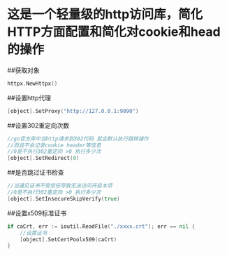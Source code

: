 这是一个轻量级的http访问库，简化 HTTP方面配置和简化对cookie和head的操作
==

##获取对象
```go
httpx.NewHttpx()
```

##设置http代理
```go
[object].SetProxy("http://127.0.0.1:9090")
```

##设置302重定向次数
```go
//go官方库中当http请求到302代码 就会默认执行跳转操作
//而且不会记录cookie header等信息
//0是不执行302重定向 >0 执行多少次
[object].SetRedirect(0)
```

##是否跳过证书检查
```go
//当遇见证书不受信任导致无法访问开启本项
//0是不执行302重定向 >0 执行多少次
[object].SetInsecureSkipVerify(true)
```

##设置x509标准证书
```go
if caCrt, err := ioutil.ReadFile("./xxxx.crt"); err == nil {
    //设置证书
	[object].SetCertPoolx509(caCrt)
}
```



